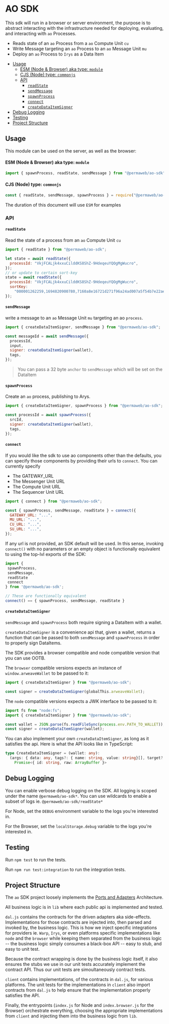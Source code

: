 # AO SDK

This sdk will run in a browser or server environment, the purpose is to abstract
interacting with the infrastructure needed for deploying, evaluating, and
interacting with `ao` Processes.

- Reads state of an `ao` Process from a `ao` Compute Unit `cu`
- Write Message targeting an `ao` Process to an `ao` Message Unit `mu`
- Deploy an `ao` Process to `Irys` as a Data Item

<!-- toc -->

- [Usage](#usage)
    - [ESM (Node & Browser) aka type: `module`](#esm-node--browser-aka-type-module)
    - [CJS (Node) type: `commonjs`](#cjs-node-type-commonjs)
  - [API](#api)
    - [`readState`](#readstate)
    - [`sendMessage`](#sendmessage)
    - [`spawnProcess`](#spawnprocess)
    - [`connect`](#connect)
    - [`createDataItemSigner`](#createdataitemsigner)
- [Debug Logging](#debug-logging)
- [Testing](#testing)
- [Project Structure](#project-structure)

<!-- tocstop -->

## Usage

This module can be used on the server, as well as the browser:

#### ESM (Node & Browser) aka type: `module`

```js
import { spawnProcess, readState, sendMessage } from "@permaweb/ao-sdk";
```

#### CJS (Node) type: `commonjs`

```js
const { readState, sendMessage, spawnProcess } = require("@permaweb/ao-sdk");
```

The duration of this document will use `ESM` for examples

### API

#### `readState`

Read the state of a process from an `ao` Compute Unit `cu`

```js
import { readState } from "@permaweb/ao-sdk";

let state = await readState({
  processId: "VkjFCALjk4xxuCilddKS8ShZ-9HdeqeuYQOgMgWucro",
});
// or update to certain sort-key
state = await readState({
  processId: "VkjFCALjk4xxuCilddKS8ShZ-9HdeqeuYQOgMgWucro",
  sortKey:
    "000001262259,1694820900780,7160a8e16721d271f96a24ad007a5f54b7e22ae49363652eb7356464fcbb09ed",
});
```

#### `sendMessage`

write a message to an `ao` Message Unit `mu` targeting an ao `process`.

```js
import { createDataItemSigner, sendMessage } from "@permaweb/ao-sdk";

const messageId = await sendMessage({
  processId,
  input,
  signer: createDataItemSigner(wallet),
  tags,
});
```

> You can pass a 32 byte `anchor` to `sendMessage` which will be set on the
> DataItem

#### `spawnProcess`

Create an `ao` process, publishing to Arys.

```js
import { createDataItemSigner, spawnProcess } from "@permaweb/ao-sdk";

const processId = await spawnProcess({
  srcId,
  signer: createDataItemSigner(wallet),
  tags,
});
```

#### `connect`

If you would like the sdk to use ao components other than the defaults, you can
specify those components by providing their urls to `connect`. You can currently specify

- The GATEWAY_URL
- The Messenger Unit URL
- The Compute Unit URL
- The Sequencer Unit URL

```js
import { connect } from "@permaweb/ao-sdk";

const { spawnProcess, sendMessage, readState } = connect({
  GATEWAY_URL: "...",
  MU_URL: "...",
  CU_URL: "...",
  SU_URL: "...",
});
```

If any url is not provided, an SDK default will be used. In this sense, invoking
`connect()` with no parameters or an empty object is functionally equivalent to
using the top-lvl exports of the SDK:

```js
import {
 spawnProcess,
 sendMessage,
 readState
 connect
} from '@permaweb/ao-sdk';

// These are functionally equivalent
connect() == { spawnProcess, sendMessage, readState }
```

#### `createDataItemSigner`

`sendMessage` and `spawnProcess` both require signing a DataItem with a
wallet.

`createDataItemSigner` is a convenience api that, given a wallet, returns a
function that can be passed to both `sendMessage` and `spawnProcess` in order
to properly sign DataItems.

The SDK provides a browser compatible and node compatible version that you can
use OOTB.

The `browser` compatible versions expects an instance of `window.arweaveWallet`
to be passed to it:

```js
import { createDataItemSigner } from "@permaweb/ao-sdk";

const signer = createDataItemSigner(globalThis.arweaveWallet);
```

The `node` compatible versions expects a JWK interface to be passed to it:

```js
import fs from "node:fs";
import { createDataItemSigner } from "@permaweb/ao-sdk";

const wallet = JSON.parse(fs.readFileSync(process.env.PATH_TO_WALLET));
const signer = createDataItemSigner(wallet);
```

You can also implement your own `createDataItemSigner`, as long as it satisfies
the api. Here is what the API looks like in TypeScript:

```ts
type CreateDataItemSigner = (wallet: any):
  (args: { data: any, tags?: { name: string, value: string}[], target?: string, anchor?: string }):
    Promise<{ id: string, raw: ArrayBuffer }>
```

## Debug Logging

You can enable verbose debug logging on the SDK. All logging is scoped under the
name `@permaweb/ao-sdk*`. You can use wildcards to enable a subset of logs ie.
`@permaweb/ao-sdk/readState*`

For Node, set the `DEBUG` environment variable to the logs you're interested in.

For the Browser, set the `localStorage.debug` variable to the logs you're
interested in.

## Testing

Run `npm test` to run the tests.

Run `npm run test:integration` to run the integration tests.

## Project Structure

The `ao` SDK project loosely implements the
[Ports and Adapters](https://medium.com/idealo-tech-blog/hexagonal-ports-adapters-architecture-e3617bcf00a0)
Architecture.

All business logic is in `lib` where each public api is implemented and tested.

`dal.js` contains the contracts for the driven adapters aka side-effects.
Implementations for those contracts are injected into, then parsed and invoked
by, the business logic. This is how we inject specific integrations for
providers ie. `Warp`, `Irys`, or even platforms specific implementations like
`node` and the `browser` while keeping them separated from the business logic --
the business logic simply consumes a black-box API -- easy to stub, and easy to
unit test.

Because the contract wrapping is done by the business logic itself, it also
ensures the stubs we use in our unit tests accurately implement the contract
API. Thus our unit tests are simoultaneously contract tests.

`client` contains implementations, of the contracts in `dal.js`, for various
platforms. The unit tests for the implementations in `client` also import
contracts from `dal.js` to help ensure that the implementation properly
satisfies the API.

Finally, the entrypoints (`index.js` for Node and `index.browser.js` for the
Browser) orchestrate everything, choosing the appropriate implementations from
`client` and injecting them into the business logic from `lib`.
